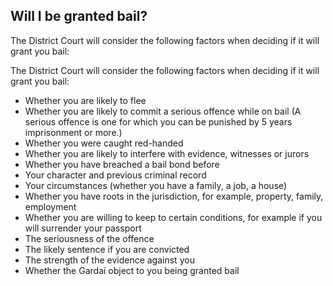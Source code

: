 ##  Will I be granted bail?

The District Court will consider the following factors when deciding if it
will grant you bail:

The District Court will consider the following factors when deciding if it
will grant you bail:

  * Whether you are likely to flee 
  * Whether you are likely to commit a serious offence while on bail (A serious offence is one for which you can be punished by 5 years imprisonment or more.) 
  * Whether you were caught red-handed 
  * Whether you are likely to interfere with evidence, witnesses or jurors 
  * Whether you have breached a bail bond before 
  * Your character and previous criminal record 
  * Your circumstances (whether you have a family, a job, a house) 
  * Whether you have roots in the jurisdiction, for example, property, family, employment 
  * Whether you are willing to keep to certain conditions, for example if you will surrender your passport 
  * The seriousness of the offence 
  * The likely sentence if you are convicted 
  * The strength of the evidence against you 
  * Whether the Gardaí object to you being granted bail 
